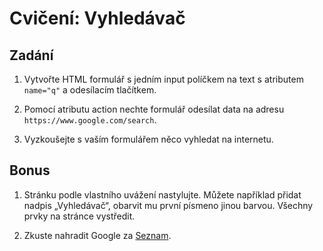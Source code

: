 # Cvičení: Vyhledávač

## Zadání

1. Vytvořte HTML formulář s jedním input políčkem na text s atributem `name="q"` a odesílacím tlačítkem.

1. Pomocí atributu action nechte formulář odesílat data na adresu `https://www.google.com/search`.

1. Vyzkoušejte s vaším formulářem něco vyhledat na internetu.

## Bonus

1. Stránku podle vlastního uvážení nastylujte. Můžete například přidat nadpis „Vyhledávač“, obarvit mu první písmeno jinou barvou. Všechny prvky na stránce vystředit.

1. Zkuste nahradit Google za [Seznam](https://www.seznam.cz/).
